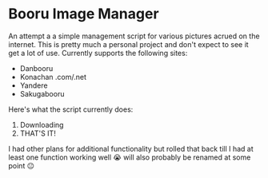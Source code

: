 # Booru Image Manager

An attempt a a simple management script for various pictures acrued on the internet. This is pretty much a personal project and don't expect to see it get a lot of use.
Currently supports the following sites:

- Danbooru
- Konachan .com/.net
- Yandere
- Sakugabooru

Here's what the script currently does:
1. Downloading
2. THAT'S IT!

I had other plans for additional functionality but rolled that back till I had at least one function working well :sob: will also probably be renamed at some point :neutral_face:
